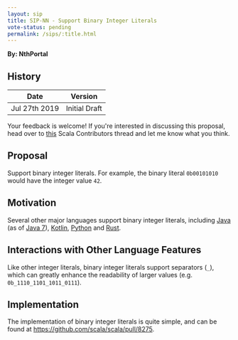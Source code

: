 ```yaml
---
layout: sip
title: SIP-NN - Support Binary Integer Literals
vote-status: pending
permalink: /sips/:title.html
---
```


**By: NthPortal**

## History

| Date          | Version                  |
|---------------|--------------------------|
| Jul 27th 2019 | Initial Draft            |

Your feedback is welcome! If you're interested in discussing this proposal, head over to [this](https://contributors.scala-lang.org/t/pre-sip-binary-literals/3559) Scala Contributors thread and let me know what you think.

## Proposal

Support binary integer literals. For example, the binary literal `0b00101010` would have the integer value `42`.

## Motivation

Several other major languages support binary integer literals, including [Java](https://docs.oracle.com/javase/specs/jls/se12/html/jls-3.html#jls-3.10.1) (as of [Java 7](https://docs.oracle.com/javase/specs/jls/se7/html/jls-3.html#jls-3.10.1)), [Kotlin](https://kotlinlang.org/docs/reference/basic-types.html#literal-constants), [Python](https://docs.python.org/3/reference/lexical_analysis.html#integer-literals) and [Rust](https://doc.rust-lang.org/stable/reference/tokens.html#number-literals).

## Interactions with Other Language Features

Like other integer literals, binary integer literals support separators (`_`), which can greatly enhance the readability of larger values (e.g. `0b_1110_1101_1011_0111`).

## Implementation

The implementation of binary integer literals is quite simple, and can be found at <https://github.com/scala/scala/pull/8275>.
